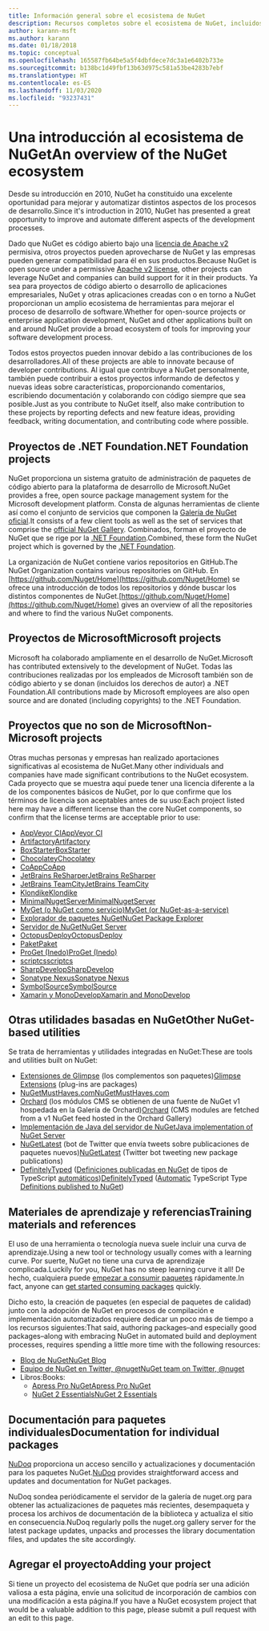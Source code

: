 ```yaml
---
title: Información general sobre el ecosistema de NuGet
description: Recursos completos sobre el ecosistema de NuGet, incluidos los orígenes de NuGet, proyectos de NuGet que no son de Microsoft, utilidades y materiales de aprendizaje.
author: karann-msft
ms.author: karann
ms.date: 01/18/2018
ms.topic: conceptual
ms.openlocfilehash: 165587fb64be5a5f4dbfdece7dc3a1e6402b733e
ms.sourcegitcommit: b138bc1d49fbf13b63d975c581a53be4283b7ebf
ms.translationtype: HT
ms.contentlocale: es-ES
ms.lasthandoff: 11/03/2020
ms.locfileid: "93237431"
---
```

# <a name="an-overview-of-the-nuget-ecosystem"></a><span data-ttu-id="3b069-103">Una introducción al ecosistema de NuGet</span><span class="sxs-lookup"><span data-stu-id="3b069-103">An overview of the NuGet ecosystem</span></span>

<span data-ttu-id="3b069-104">Desde su introducción en 2010, NuGet ha constituido una excelente oportunidad para mejorar y automatizar distintos aspectos de los procesos de desarrollo.</span><span class="sxs-lookup"><span data-stu-id="3b069-104">Since it's introduction in 2010, NuGet has presented a great opportunity to improve and automate different aspects of the development processes.</span></span>

<span data-ttu-id="3b069-105">Dado que NuGet es código abierto bajo una [licencia de Apache v2](http://choosealicense.com/licenses/apache/) permisiva, otros proyectos pueden aprovecharse de NuGet y las empresas pueden generar compatibilidad para él en sus productos.</span><span class="sxs-lookup"><span data-stu-id="3b069-105">Because NuGet is open source under a permissive [Apache v2 license](http://choosealicense.com/licenses/apache/), other projects can leverage NuGet and companies can build support for it in their products.</span></span> <span data-ttu-id="3b069-106">Ya sea para proyectos de código abierto o desarrollo de aplicaciones empresariales, NuGet y otras aplicaciones creadas con o en torno a NuGet proporcionan un amplio ecosistema de herramientas para mejorar el proceso de desarrollo de software.</span><span class="sxs-lookup"><span data-stu-id="3b069-106">Whether for open-source projects or enterprise application development, NuGet and other applications built on and around NuGet provide a broad ecosystem of tools for improving your software development process.</span></span>

<span data-ttu-id="3b069-107">Todos estos proyectos pueden innovar debido a las contribuciones de los desarrolladores.</span><span class="sxs-lookup"><span data-stu-id="3b069-107">All of these projects are able to innovate because of developer contributions.</span></span> <span data-ttu-id="3b069-108">Al igual que contribuye a NuGet personalmente, también puede contribuir a estos proyectos informando de defectos y nuevas ideas sobre características, proporcionando comentarios, escribiendo documentación y colaborando con código siempre que sea posible.</span><span class="sxs-lookup"><span data-stu-id="3b069-108">Just as you contribute to NuGet itself, also make contribution to these projects by reporting defects and new feature ideas, providing feedback, writing documentation, and contributing code where possible.</span></span>

## <a name="net-foundation-projects"></a><span data-ttu-id="3b069-109">Proyectos de .NET Foundation</span><span class="sxs-lookup"><span data-stu-id="3b069-109">.NET Foundation projects</span></span>

<span data-ttu-id="3b069-110">NuGet proporciona un sistema gratuito de administración de paquetes de código abierto para la plataforma de desarrollo de Microsoft.</span><span class="sxs-lookup"><span data-stu-id="3b069-110">NuGet provides a free, open source package management system for the Microsoft development platform.</span></span> <span data-ttu-id="3b069-111">Consta de algunas herramientas de cliente así como el conjunto de servicios que componen la [Galería de NuGet oficial](http://www.nuget.org).</span><span class="sxs-lookup"><span data-stu-id="3b069-111">It consists of a few client tools as well as the set of services that comprise the [official NuGet Gallery](http://www.nuget.org).</span></span> <span data-ttu-id="3b069-112">Combinados, forman el proyecto de NuGet que se rige por la [.NET Foundation](http://www.dotnetfoundation.org/).</span><span class="sxs-lookup"><span data-stu-id="3b069-112">Combined, these form the NuGet project which is governed by the [.NET Foundation](http://www.dotnetfoundation.org/).</span></span>

<span data-ttu-id="3b069-113">La organización de NuGet contiene varios repositorios en GitHub.</span><span class="sxs-lookup"><span data-stu-id="3b069-113">The NuGet Organization contains various repositories on GitHub.</span></span> <span data-ttu-id="3b069-114">En [https://github.com/Nuget/Home](https://github.com/Nuget/Home) se ofrece una introducción de todos los repositorios y dónde buscar los distintos componentes de NuGet.</span><span class="sxs-lookup"><span data-stu-id="3b069-114">[https://github.com/Nuget/Home](https://github.com/Nuget/Home) gives an overview of all the repositories and where to find the various NuGet components.</span></span>

## <a name="microsoft-projects"></a><span data-ttu-id="3b069-115">Proyectos de Microsoft</span><span class="sxs-lookup"><span data-stu-id="3b069-115">Microsoft projects</span></span>

<span data-ttu-id="3b069-116">Microsoft ha colaborado ampliamente en el desarrollo de NuGet.</span><span class="sxs-lookup"><span data-stu-id="3b069-116">Microsoft has contributed extensively to the development of NuGet.</span></span> <span data-ttu-id="3b069-117">Todas las contribuciones realizadas por los empleados de Microsoft también son de código abierto y se donan (incluidos los derechos de autor) a .NET Foundation.</span><span class="sxs-lookup"><span data-stu-id="3b069-117">All contributions made by Microsoft employees are also open source and are donated (including copyrights) to the .NET Foundation.</span></span>

## <a name="non-microsoft-projects"></a><span data-ttu-id="3b069-118">Proyectos que no son de Microsoft</span><span class="sxs-lookup"><span data-stu-id="3b069-118">Non-Microsoft projects</span></span>

<span data-ttu-id="3b069-119">Otras muchas personas y empresas han realizado aportaciones significativas al ecosistema de NuGet.</span><span class="sxs-lookup"><span data-stu-id="3b069-119">Many other individuals and companies have made significant contributions to the NuGet ecosystem.</span></span> <span data-ttu-id="3b069-120">Cada proyecto que se muestra aquí puede tener una licencia diferente a la de los componentes básicos de NuGet, por lo que confirme que los términos de licencia son aceptables antes de su uso:</span><span class="sxs-lookup"><span data-stu-id="3b069-120">Each project listed here may have a different license than the core NuGet components, so confirm that the license terms are acceptable prior to use:</span></span>

- [<span data-ttu-id="3b069-121">AppVeyor CI</span><span class="sxs-lookup"><span data-stu-id="3b069-121">AppVeyor CI</span></span>](https://www.appveyor.com/)
- [<span data-ttu-id="3b069-122">Artifactory</span><span class="sxs-lookup"><span data-stu-id="3b069-122">Artifactory</span></span>](https://www.jfrog.com/artifactory/)
- [<span data-ttu-id="3b069-123">BoxStarter</span><span class="sxs-lookup"><span data-stu-id="3b069-123">BoxStarter</span></span>](http://boxstarter.org/)
- [<span data-ttu-id="3b069-124">Chocolatey</span><span class="sxs-lookup"><span data-stu-id="3b069-124">Chocolatey</span></span>](https://chocolatey.org/)
- [<span data-ttu-id="3b069-125">CoApp</span><span class="sxs-lookup"><span data-stu-id="3b069-125">CoApp</span></span>](http://coapp.org/)
- [<span data-ttu-id="3b069-126">JetBrains ReSharper</span><span class="sxs-lookup"><span data-stu-id="3b069-126">JetBrains ReSharper</span></span>](https://resharper-plugins.jetbrains.com/)
- [<span data-ttu-id="3b069-127">JetBrains TeamCity</span><span class="sxs-lookup"><span data-stu-id="3b069-127">JetBrains TeamCity</span></span>](https://www.jetbrains.com/teamcity/)
- [<span data-ttu-id="3b069-128">Klondike</span><span class="sxs-lookup"><span data-stu-id="3b069-128">Klondike</span></span>](https://github.com/themotleyfool/Klondike)
- [<span data-ttu-id="3b069-129">MinimalNugetServer</span><span class="sxs-lookup"><span data-stu-id="3b069-129">MinimalNugetServer</span></span>](https://github.com/TanukiSharp/MinimalNugetServer)
- [<span data-ttu-id="3b069-130">MyGet (o NuGet como servicio)</span><span class="sxs-lookup"><span data-stu-id="3b069-130">MyGet (or NuGet-as-a-service)</span></span>](http://www.myget.org/)
- [<span data-ttu-id="3b069-131">Explorador de paquetes NuGet</span><span class="sxs-lookup"><span data-stu-id="3b069-131">NuGet Package Explorer</span></span>](https://github.com/NuGetPackageExplorer/NuGetPackageExplorer)
- [<span data-ttu-id="3b069-132">Servidor de NuGet</span><span class="sxs-lookup"><span data-stu-id="3b069-132">NuGet Server</span></span>](http://nugetserver.net/)
- [<span data-ttu-id="3b069-133">OctopusDeploy</span><span class="sxs-lookup"><span data-stu-id="3b069-133">OctopusDeploy</span></span>](https://octopus.com/)
- [<span data-ttu-id="3b069-134">Paket</span><span class="sxs-lookup"><span data-stu-id="3b069-134">Paket</span></span>](https://fsprojects.github.io/Paket/)
- [<span data-ttu-id="3b069-135">ProGet (Inedo)</span><span class="sxs-lookup"><span data-stu-id="3b069-135">ProGet (Inedo)</span></span>](http://inedo.com/proget)
- [<span data-ttu-id="3b069-136">scriptcs</span><span class="sxs-lookup"><span data-stu-id="3b069-136">scriptcs</span></span>](http://scriptcs.net/)
- [<span data-ttu-id="3b069-137">SharpDevelop</span><span class="sxs-lookup"><span data-stu-id="3b069-137">SharpDevelop</span></span>](http://community.sharpdevelop.net/blogs/mattward/archive/2011/01/23/NuGetSupportInSharpDevelop.aspx)
- [<span data-ttu-id="3b069-138">Sonatype Nexus</span><span class="sxs-lookup"><span data-stu-id="3b069-138">Sonatype Nexus</span></span>](http://www.sonatype.com/nexus-repository-sonatype)
- [<span data-ttu-id="3b069-139">SymbolSource</span><span class="sxs-lookup"><span data-stu-id="3b069-139">SymbolSource</span></span>](http://www.symbolsource.org/Public)
- [<span data-ttu-id="3b069-140">Xamarin y MonoDevelop</span><span class="sxs-lookup"><span data-stu-id="3b069-140">Xamarin and MonoDevelop</span></span>](https://github.com/mrward/monodevelop-nuget-addin)

## <a name="other-nuget-based-utilities"></a><span data-ttu-id="3b069-141">Otras utilidades basadas en NuGet</span><span class="sxs-lookup"><span data-stu-id="3b069-141">Other NuGet-based utilities</span></span>

<span data-ttu-id="3b069-142">Se trata de herramientas y utilidades integradas en NuGet:</span><span class="sxs-lookup"><span data-stu-id="3b069-142">These are tools and utilities built on NuGet:</span></span>

- <span data-ttu-id="3b069-143">[Extensiones de Glimpse](http://getglimpse.com/Packages) (los complementos son paquetes)</span><span class="sxs-lookup"><span data-stu-id="3b069-143">[Glimpse Extensions](http://getglimpse.com/Packages) (plug-ins are packages)</span></span>
- [<span data-ttu-id="3b069-144">NuGetMustHaves.com</span><span class="sxs-lookup"><span data-stu-id="3b069-144">NuGetMustHaves.com</span></span>](http://nugetmusthaves.com/)
- <span data-ttu-id="3b069-145">[Orchard](http://www.orchardproject.net/) (los módulos CMS se obtienen de una fuente de NuGet v1 hospedada en la Galería de Orchard)</span><span class="sxs-lookup"><span data-stu-id="3b069-145">[Orchard](http://www.orchardproject.net/) (CMS modules are fetched from a v1 NuGet feed hosted in the Orchard Gallery)</span></span>
- [<span data-ttu-id="3b069-146">Implementación de Java del servidor de NuGet</span><span class="sxs-lookup"><span data-stu-id="3b069-146">Java implementation of NuGet Server</span></span>](http://jonnyzzz.com/blog/2012/03/07/nuget-server-in-pure-java/)
- <span data-ttu-id="3b069-147">[NuGetLatest](https://twitter.com/NuGetLatest) (bot de Twitter que envía tweets sobre publicaciones de paquetes nuevos)</span><span class="sxs-lookup"><span data-stu-id="3b069-147">[NuGetLatest](https://twitter.com/NuGetLatest) (Twitter bot tweeting new package publications)</span></span>
- <span data-ttu-id="3b069-148">[DefinitelyTyped](http://definitelytyped.org/) ([Definiciones publicadas en NuGet](http://www.nuget.org/packages?q=DefinitelyTyped) de tipos de TypeScript [automáticos](https://github.com/DefinitelyTyped/NugetAutomation/))</span><span class="sxs-lookup"><span data-stu-id="3b069-148">[DefinitelyTyped](http://definitelytyped.org/) ([Automatic](https://github.com/DefinitelyTyped/NugetAutomation/) TypeScript Type [Definitions published to NuGet](http://www.nuget.org/packages?q=DefinitelyTyped))</span></span>

## <a name="training-materials-and-references"></a><span data-ttu-id="3b069-149">Materiales de aprendizaje y referencias</span><span class="sxs-lookup"><span data-stu-id="3b069-149">Training materials and references</span></span>

<span data-ttu-id="3b069-150">El uso de una herramienta o tecnología nueva suele incluir una curva de aprendizaje.</span><span class="sxs-lookup"><span data-stu-id="3b069-150">Using a new tool or technology usually comes with a learning curve.</span></span> <span data-ttu-id="3b069-151">Por suerte, NuGet no tiene una curva de aprendizaje complicada.</span><span class="sxs-lookup"><span data-stu-id="3b069-151">Luckily for you, NuGet has no steep learning curve it all!</span></span> <span data-ttu-id="3b069-152">De hecho, cualquiera puede [empezar a consumir paquetes](../quickstart/install-and-use-a-package-in-visual-studio.md) rápidamente.</span><span class="sxs-lookup"><span data-stu-id="3b069-152">In fact, anyone can [get started consuming packages](../quickstart/install-and-use-a-package-in-visual-studio.md) quickly.</span></span>

<span data-ttu-id="3b069-153">Dicho esto, la creación de paquetes (en especial de paquetes de calidad) junto con la adopción de NuGet en procesos de compilación e implementación automatizados requiere dedicar un poco más de tiempo a los recursos siguientes:</span><span class="sxs-lookup"><span data-stu-id="3b069-153">That said, authoring packages–and especially good packages–along with  embracing NuGet in automated build and deployment processes, requires spending a little more time with the following resources:</span></span>

- [<span data-ttu-id="3b069-154">Blog de NuGet</span><span class="sxs-lookup"><span data-stu-id="3b069-154">NuGet Blog</span></span>](http://blog.nuget.org/)
- [<span data-ttu-id="3b069-155">Equipo de NuGet en Twitter, @nuget</span><span class="sxs-lookup"><span data-stu-id="3b069-155">NuGet team on Twitter, @nuget</span></span>](http://twitter.com/nuget)
- <span data-ttu-id="3b069-156">Libros:</span><span class="sxs-lookup"><span data-stu-id="3b069-156">Books:</span></span>
  - [<span data-ttu-id="3b069-157">Apress Pro NuGet</span><span class="sxs-lookup"><span data-stu-id="3b069-157">Apress Pro NuGet</span></span>](http://bit.ly/ProNuGet)
  - [<span data-ttu-id="3b069-158">NuGet 2 Essentials</span><span class="sxs-lookup"><span data-stu-id="3b069-158">NuGet 2 Essentials</span></span>](http://www.amazon.com/NuGet-2-Essentials-Damir-Arh-ebook/dp/B00GTQD5M4)

## <a name="documentation-for-individual-packages"></a><span data-ttu-id="3b069-159">Documentación para paquetes individuales</span><span class="sxs-lookup"><span data-stu-id="3b069-159">Documentation for individual packages</span></span>

<span data-ttu-id="3b069-160">[NuDoq](http://nudoq.org) proporciona un acceso sencillo y actualizaciones y documentación para los paquetes NuGet.</span><span class="sxs-lookup"><span data-stu-id="3b069-160">[NuDoq](http://nudoq.org) provides straightforward access and updates and documentation for NuGet packages.</span></span>

<span data-ttu-id="3b069-161">NuDoq sondea periódicamente el servidor de la galería de nuget.org para obtener las actualizaciones de paquetes más recientes, desempaqueta y procesa los archivos de documentación de la biblioteca y actualiza el sitio en consecuencia.</span><span class="sxs-lookup"><span data-stu-id="3b069-161">NuDoq regularly polls the nuget.org gallery server for the latest package updates, unpacks and processes the library documentation files, and updates the site accordingly.</span></span>

## <a name="adding-your-project"></a><span data-ttu-id="3b069-162">Agregar el proyecto</span><span class="sxs-lookup"><span data-stu-id="3b069-162">Adding your project</span></span>

<span data-ttu-id="3b069-163">Si tiene un proyecto del ecosistema de NuGet que podría ser una adición valiosa a esta página, envíe una solicitud de incorporación de cambios con una modificación a esta página.</span><span class="sxs-lookup"><span data-stu-id="3b069-163">If you have a NuGet ecosystem project that would be a valuable addition to this page, please  submit a pull request with an edit to this page.</span></span>